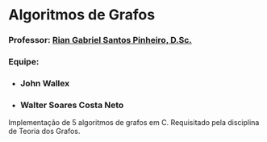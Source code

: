 <h1>Algoritmos de Grafos</h1>

<h3><strong>Professor:</strong> <a href="https://ic.ufal.br/professor/rian/">Rian Gabriel Santos Pinheiro, D.Sc.</a></h3> 

<h3><strong>Equipe:</strong></h3>
<ul>
    <li><h3>John Wallex</h3></li>
    <li><h3>Walter Soares Costa Neto</h3></li>
</ul>

<p>Implementação de 5 algoritmos de grafos em C. Requisitado pela disciplina de Teoria dos Grafos.</p>
